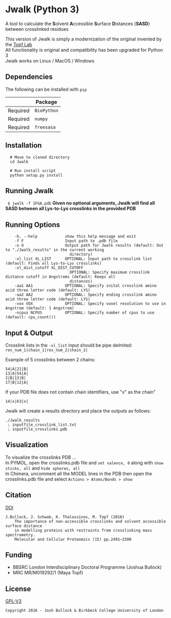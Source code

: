 # Jwalk (Python 3)

A tool to calculate the **S**olvent **A**ccessible **S**urface **D**istances (**SASD**) between crosslinked residues  
  
This version of Jwalk is simply a modernization of the original invented by the [Topf Lab](https://github.com/Topf-Lab/Jwalk)  
All functionality is original and compatibility has been upgraded for Python 3  
Jwalk works on Linux / MacOS / Windows

## Dependencies
The following can be installed with ```pip```

|          | Package           |
| -------- | ----------------- |
| Required | ```BioPython```   |
| Required | ```numpy```       |
| Required | ```freesasa```    |

## Installation

```
  # Move to cloned directory
  cd Jwalk

  # Run install script
  python setup.py install
```

## Running Jwalk
``` $ jwalk -f 1FGA.pdb```
**Given no optional arguments, Jwalk will find all SASD between all Lys-to-Lys crosslinks in the provided PDB**

## Running Options
```
    -h, --help            show this help message and exit
    -f F                  Input path to .pdb file
    -o O                  Output path for Jwalk results (default: Out to "./Jwalk_results" in the current working
                            directory)
    -xl_list XL_LIST      OPTIONAL: Input path to crosslink list (default: Finds all Lys-to-Lys crosslinks)
    -xl_dist_cutoff XL_DIST_CUTOFF
                            OPTIONAL: Specify maximum crosslink distance cutoff in Angstroms (default: Keeps all
                            distances)
    -aa1 AA1              OPTIONAL: Specify inital crosslink amino acid three letter code (default: LYS)
    -aa2 AA2              OPTIONAL: Specify ending crosslink amino acid three letter code (default: LYS)
    -vox VOX              OPTIONAL: Specify voxel resolution to use in Angstrom (default: 1 Angstrom)
    -ncpus NCPUS          OPTIONAL: Specify number of cpus to use (default: cpu_count())
```

## Input \& Output
Crosslink lists in the ```-xl_list``` input should be pipe delmited:  
```res_num_1|chain_1|res_num_2|chain_2|```

Example of 5 crosslinks between 2 chains:
```
54|A|21|B|
13|A|54|A|
2|B|13|B|
17|B|12|A|
```

If your PDB file does not contain chain identifiers, use \"x\" as the chain"
```
14|x|63|x|
```

Jwalk will create a results directory and place the outputs as follows:
```
./Jwalk_results
 ⎿ inputfile_crosslink_list.txt
 ⎿ inputfile_crosslinks.pdb
```

## Visualization
To visualize the crosslinks PDB ...  
In PYMOL, open the crosslinks.pdb file and ```set valence, 0``` along with ```show sticks, all``` and ```hide spheres, all```  
In Chimera, uncomment all the MODEL lines in the PDB then open the crosslinks.pdb file and select ```Actions > Atoms/Bonds > show```  

## Citation

[DOI](https://doi.org/10.1074/mcp.M116.058560)
> 
    J.Bullock, J. Schwab, K. Thalassinos, M. Topf (2016)
        The importance of non-accessible crosslinks and solvent accessible surface distance
        in modelling proteins with restraints from crosslinking mass spectrometry. 
        Molecular and Cellular Proteomics (15) pp.2491–2500

## Funding

* BBSRC London Interdisciplinary Doctoral Programme (Joshua Bullock)
* MRC MR/M019292/1 (Maya Topf)

## License

[GPL-V3](https://choosealicense.com/licenses/gpl-3.0/)
> 
    Copyright 2016 - Josh Bullock & Birkbeck College University of London
